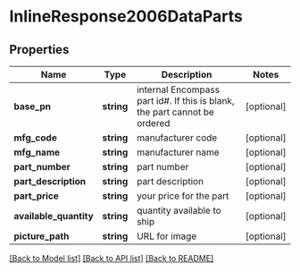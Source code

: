 # InlineResponse2006DataParts

## Properties
Name | Type | Description | Notes
------------ | ------------- | ------------- | -------------
**base_pn** | **string** | internal Encompass part id#.  If this is blank, the part cannot be ordered | [optional] 
**mfg_code** | **string** | manufacturer code | [optional] 
**mfg_name** | **string** | manufacturer name | [optional] 
**part_number** | **string** | part number | [optional] 
**part_description** | **string** | part description | [optional] 
**part_price** | **string** | your price for the part | [optional] 
**available_quantity** | **string** | quantity available to ship | [optional] 
**picture_path** | **string** | URL for image | [optional] 

[[Back to Model list]](../../README.md#documentation-for-models) [[Back to API list]](../../README.md#documentation-for-api-endpoints) [[Back to README]](../../README.md)

